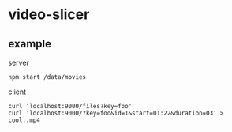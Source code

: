 # video-slicer

## example

server

```
npm start /data/movies
```

client

```
curl 'localhost:9000/files?key=foo'
curl 'localhost:9000/?key=foo&id=1&start=01:22&duration=03' > cool..mp4
```
